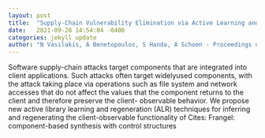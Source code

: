 ```yaml
---
layout: post
title:  "Supply-Chain Vulnerability Elimination via Active Learning and Regeneration"
date:   2021-09-28 14:54:04 -0400
categories: jekyll update
author: "N Vasilakis, A Benetopoulos, S Handa, A Schoen - Proceedings of the 2021 , 2021"
---
```

Software supply-chain attacks target components that are integrated into client applications. Such attacks often target widelyused components, with the attack taking place via operations such as file system and network accesses that do not affect the values that the component returns to the client and therefore preserve the client- observable behavior. We propose new active library learning and regeneration (ALR) techniques for inferring and regenerating the client-observable functionality of Cites: Frangel: component-based synthesis with control structures